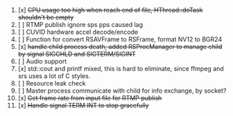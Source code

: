 1. [x] ~~CPU usage too high when reach end of file, HThread::doTask shouldn't be empty~~
2. [ ] RTMP publish ignore sps pps caused lag
3. [ ] CUVID hardware accel decode/encode
4. [ ] Function for convert RSAVFrame to RSFrame, format NV12 to BGR24
5. [x] ~~handle child process death, added RSProcManager to manage child by signal SIGCHLD and SIGTERM/SIGINT~~
6. [ ] Audio support
7. [x] std::cout and printf mixed, this is hard to eliminate, since ffmpeg and srs uses a lot of C styles.
8. [ ] Resource leak check
9. [ ] Master process communicate with child for info exchange, by socket?
10. [x] ~~Get frame rate from input file for RTMP publish~~
11. [x] ~~Handle signal TERM INT to stop gracefully~~
